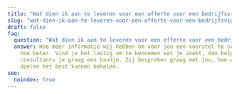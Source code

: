 ```yaml
---
title: "Wat dien ik aan te leveren voor een offerte voor een bedrijfsvideo? "
slug: "wat-dien-ik-aan-te-leveren-voor-een-offerte-voor-een-bedrijfsvideo"
draft: false
faq:
  question: "Wat dien ik aan te leveren voor een offerte voor een bedrijfsvideo? "
  answer: Hoe meer informatie wij hebben om voor jou een voorstel te schrijven,
    hoe beter. Vind je het lastig om te benoemen wat je zoekt, dan helpen onze
    consultants je graag een handje. Zij bespreken graag met jou, hoe we jouw
    doelen het best kunnen behalen.
seo:
  noindex: true
---
```

